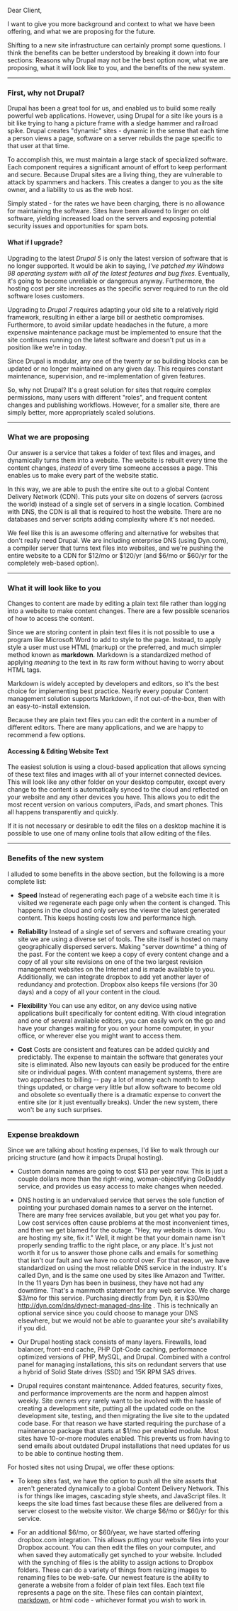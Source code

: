 Dear Client,

I want to give you more background and context to what we have been offering, and what we are proposing for the future.

Shifting to a new site infrastructure can certainly prompt some questions. I think the benefits can be better understood by breaking it down into four sections: Reasons why Drupal may not be the best option now, what we are proposing, what it will look like to you, and the benefits of the new system.

___

### First, why not Drupal?

Drupal has been a great tool for us, and enabled us to build some really powerful web applications. However, using Drupal for a site like yours is a bit like trying to hang a picture frame with a sledge hammer and railroad spike. Drupal creates "dynamic" sites - dynamic in the sense that each time a person views a page, software on a server rebuilds the page specific to that user at that time.

To accomplish this, we must maintain a large stack of specialized software. Each component requires a significant amount of effort to keep performant and secure. Because Drupal sites are a living thing, they are vulnerable to attack by spammers and hackers. This creates a danger to you as the site owner, and a liability to us as the web host.

Simply stated - for the rates we have been charging, there is no allowance for maintaining the software. Sites have been allowed to linger on old software, yielding increased load on the servers and exposing potential security issues and opportunities for spam bots.

#### What if I upgrade?

Upgrading to the latest *Drupal 5* is only the latest version of software that is no longer supported. It would be akin to saying, *I've patched my Windows 98 operating system with all of the latest features and bug fixes*. Eventually, it's going to become unreliable or dangerous anyway. Furthermore, the hosting cost per site increases as the specific server required to run the old software loses customers.

Upgrading to *Drupal 7* requires adapting your old site to a relatively rigid framework, resulting in either a large bill or aesthetic compromises. Furthermore, to avoid similar update headaches in the future, a more expensive maintenance package must be implemented to ensure that the site continues running on the latest software and doesn't put us in a position like we're in today.

Since Drupal is modular, any one of the twenty or so building blocks can be updated or no longer maintained on any given day. This requires constant maintenance, supervision, and re-implementation of given features.

So, why not Drupal? It's a great solution for sites that require complex permissions, many users with different "roles", and frequent content changes and publishing workflows. However, for a smaller site, there are simply better, more appropriately scaled solutions.

___

### What we are proposing

Our answer is a service that takes a folder of text files and images, and dynamically turns them into a website. The website is rebuilt every time the content changes, *instead* of every time someone accesses a page. This enables us to make every part of the website static.

In this way, we are able to push the entire site out to a global Content Delivery Network (CDN). This puts your site on dozens of servers (across the world) instead of a single set of servers in a single location. Combined with DNS, the CDN is all that is required to host the website. There are no databases and server scripts adding complexity where it's not needed.

We feel like this is an awesome offering and alternative for websites that don't really need Drupal. We are including enterprise DNS (using Dyn.com), a compiler server that turns text files into websites, and we're pushing the entire website to a CDN for $12/mo or $120/yr (and $6/mo or $60/yr for the completely web-based option).

___

### What it will look like to you

Changes to content are made by editing a plain text file rather than logging into a website to make content changes. There are a few possible scenarios of how to access the content.

Since we are storing content in plain text files it is not possible to use a program like Microsoft Word to add to style to the page. Instead, to apply style a user must use HTML (markup) or the preferred, and much simpler method known as **markdown**. Markdown is a standardized method of applying *meaning* to the text in its raw form without having to worry about HTML tags.

Markdown is widely accepted by developers and editors, so it's the best choice for implementing best practice. Nearly every popular Content management solution supports Markdown, if not out-of-the-box, then with an easy-to-install extension.

Because they are plain text files you can edit the content in a number of different editors. There are many applications, and we are happy to recommend a few options.

#### Accessing & Editing Website Text

The easiest solution is using a cloud-based application that allows syncing of these text files and images with all of your internet connected devices. This will look like any other folder on your desktop computer, except every change to the content is automatically synced to the cloud and reflected on your website and any other devices you have. This allows you to edit the most recent version on various computers, iPads, and smart phones. This all happens transparently and quickly.

If it is not necessary or desirable to edit the files on a desktop machine it is possible to use one of many online tools that allow editing of the files.

___

### Benefits of the new system

I alluded to some benefits in the above section, but the following is a more complete list:

- **Speed** Instead of regenerating each page of a website each time it is visited we regenerate each page only when the content is changed. This happens in the cloud and only serves the viewer the latest generated content. This keeps hosting costs low and performance high.

- **Reliability** Instead of a single set of servers and software creating your site we are using a diverse set of tools. The site itself is hosted on many geographically dispersed servers. Making "server downtime" a thing of the past. For the content we keep a copy of every content change and a copy of all your site revisions on one of the two largest revision management websites on the Internet and is made available to you. Additionally, we can integrate dropbox to add yet another layer of redundancy and protection. Dropbox also keeps file versions (for 30 days) and a copy of all your content in the cloud.

- **Flexibility** You can use any editor, on any device using native applications built specifically for content editing. With cloud integration and one of several available editors, you can easily work on the go and have your changes waiting for you on your home computer, in your office, or wherever else you might want to access them.

- **Cost** Costs are consistent and features can be added quickly and predictably. The expense to maintain the software that generates your site is eliminated. Also new layouts can easily be produced for the entire site or individual pages. With content management systems, there are two approaches to billing -- pay a lot of money each month to keep things updated, or charge very little but allow software to become old and obsolete so eventually there is a dramatic expense to convert the entire site (or it just eventually breaks). Under the new system, there won't be any such surprises.

___

### Expense breakdown

Since we are talking about hosting expenses, I'd like to walk through our pricing structure (and how it impacts Drupal hosting).

* Custom domain names are going to cost $13 per year now. This is just a couple dollars more than the right-wing, woman-objectifying GoDaddy service, and provides us easy access to make changes when needed.

* DNS hosting is an undervalued service that serves the sole function of pointing your purchased domain names to a server on the internet. There are many free services available, but you get what you pay for. Low cost services often cause problems at the most inconvenient times, and then we get blamed for the outage. "Hey, my website is down. You are hosting my site, fix it." Well, it might be that your domain name isn't properly sending traffic to the right place, or any place. It's just not worth it for us to answer those phone calls and emails for something that isn't our fault and we have no control over. For that reason, we have standardized on using the most reliable DNS service in the industry. It's called Dyn, and is the same one used by sites like Amazon and Twitter. In the 11 years Dyn has been in business, they have not had any downtime. That's a mammoth statement for any web service. We charge $3/mo for this service. Purchasing directly from Dyn, it is $30/mo http://dyn.com/dns/dynect-managed-dns-lite . This is technically an optional service since you could choose to manage your DNS elsewhere, but we would not be able to guarantee your site's availability if you did.

* Our Drupal hosting stack consists of many layers. Firewalls, load balancer, front-end cache, PHP Opt-Code caching, performance optimized versions of PHP, MySQL, and Drupal. Combined with a control panel for managing installations, this sits on redundant servers that use a hybrid of Solid State drives (SSD) and 15K RPM SAS drives.

* Drupal requires constant maintenance. Added features, security fixes, and performance improvements are the norm and happen almost weekly. Site owners very rarely want to be involved with the hassle of creating a development site, putting all the updated code on the development site, testing, and then migrating the live site to the updated code base. For that reason we have started requiring the purchase of a maintenance package that starts at $1/mo per enabled module. Most sites have 10-or-more modules enabled. This prevents us from having to send emails about outdated Drupal installations that need updates for us to be able to continue hosting them.

For hosted sites not using Drupal, we offer these options:

* To keep sites fast, we have the option to push all the site assets that aren't generated dynamically to a global Content Delivery Network. This is for things like images, cascading style sheets, and JavaScript files. It keeps the site load times fast because these files are delivered from a server closest to the website visitor. We charge $6/mo or $60/yr for this service.

* For an additional $6/mo, or $60/year, we have started offering dropbox.com integration. This allows putting your website files into your Dropbox account. You can then edit the files on your computer, and when saved they automatically get synched to your website. Included with the synching of files is the ability to assign actions to Dropbox folders. These can do a variety of things from resizing images to renaming files to be web-safe. Our newest feature is the ability to generate a website from a folder of plain text files. Each text file represents a page on the site. These files can contain plaintext, [markdown](), or html code - whichever format you wish to work in.
